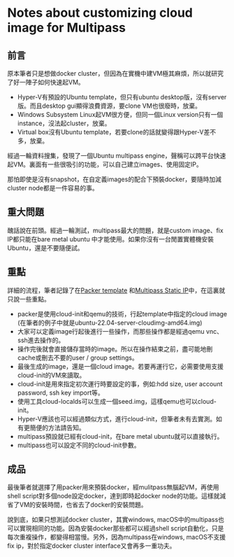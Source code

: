 # Notes about customizing cloud image for Multipass

## 前言
原本筆者只是想做docker cluster，但因為在實機中建VM極其麻煩，所以就研究了好一陣子如何快速起VM。

- Hyper-V有預設的Ubuntu template，但只有ubuntu desktop版，沒有server版。而且desktop gui顯得浪費資源，要clone VM也很廢時，放棄。
- Windows Subsystem Linux起VM很方便，但同一個Linux version只有一個instance，沒法起cluster，放棄。
- Virtual box沒有Ubuntu template，若要clone的話就變得跟Hyper-V差不多，放棄。

經過一輪資料搜集，發現了一個Ubuntu multipass engine，聲稱可以跨平台快速起VM。裏面有一些很吸引的功能，可以自己建立images、使用固定IP。

那怕即使是沒有snapshot，在自定義images的配合下預裝docker，要隨時加減cluster node都是一件容易的事。

## 重大問題
醜話說在前頭。經過一輪測試，multipass最大的問題，就是custom image、fix IP都只能在bare metal ubuntu 中才能使用。如果你沒有一台閒置實體機安裝Ubuntu，還是不要隨便試。

## 重點
詳細的流程，筆者記錄了在[Packer template](https://github.com/macauyeah/ubuntuPackerImage) 和[Multipass Static IP](MultipassStaticIpCN.md)中，在這裏就只說一些重點。

- packer是使用cloud-init和qemu的技術，行起template中指定的cloud image (在筆者的例子中就是ubuntu-22.04-server-cloudimg-amd64.img)
- 大家可以定義image行起後進行一些操作，而那些操作都是經過qemu vnc、ssh進去操作的。
- 操作完後就會直接儲存當時的image。所以在操作結束之前，盡可能地刪cache或刪去不要的user / group settings。
- 最後生成的image，還是一個cloud image。若要再運行它，必需要使用支援cloud-init的VM來讀取。
- cloud-init是用來指定初次運行時要設定的事，例如:hdd size, user account password, ssh key import等。
- 使用工具cloud-localds可以生成一個seed.img，這樣qemu也可以cloud-init。
- Hyper-V應該也可以經過類似方式，進行cloud-init，但筆者未有去實測。如有更簡便的方法請告知。
- multipass預設就已經有cloud-init，在bare metal ubuntu就可以直接執行。
- multipass也可以設定不同的cloud-init參數。

## 成品
最後筆者就選擇了用packer用來預裝docker，經mulitpass無腦起VM，再使用shell script對多個node設定docker，達到即時起docker node的功能。這樣就減省了VM的安裝時間，也省去了docker的安裝問題。

說到底，如果只想測試docker cluster，其實windows, macOS中的multipass也可以實現相同的功能。因為安裝docker那些都可以經過shell script自動化，只是每次重複操作，都變得相當慢。另外，因為multipass在windows, macOS不支援fix ip，對於指定docker cluster interface又會再多一重功夫。